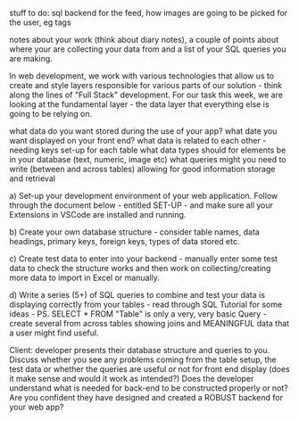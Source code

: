 
stuff to do: sql backend for the feed, how images are going to be picked for the user, eg tags

notes about your work (think about diary notes), a couple of points about where your are collecting your data from and a list of your SQL queries you are making.

In web development, we work with various technologies that allow us to create and style layers responsible for various parts of our solution - think along the lines of "Full Stack" development. For our task this week, we are looking at the fundamental layer - the data layer that everything else is going to be relying on.

what data do you want stored during the use of your app?
what date you want displayed on your front end?
what data is related to each other - needing keys set-up for each table
what data types should for elements be in your database (text, numeric, image etc)
what queries might you need to write (between and across tables) allowing for good information storage and retrieval

a) Set-up your development environment of your web application. Follow through the document below - entitled SET-UP - and make sure all your Extensions in VSCode are installed and running.

b) Create your own database structure - consider table names, data headings, primary keys, foreign keys, types of data stored etc.

c) Create test data to enter into your backend - manually enter some test data to check the structure works and then work on collecting/creating more data to import in Excel or manually.

d) Write a series (5+) of SQL queries to combine and test your data is displaying correctly from your tables - read through SQL Tutorial
for some ideas - PS. SELECT * FROM "Table" is only a very, very basic Query - create several from across tables showing joins and MEANINGFUL data that a user might find useful.

Client: developer presents their database structure and queries to you. Discuss whether you see any problems coming from the table
setup, the test data or whether the queries are useful or not for front end display (does it make sense and would it work as intended?) Does the developer understand what is needed for back-end to be constructed properly or not? Are you confident they have designed and created a ROBUST backend for your web app?
